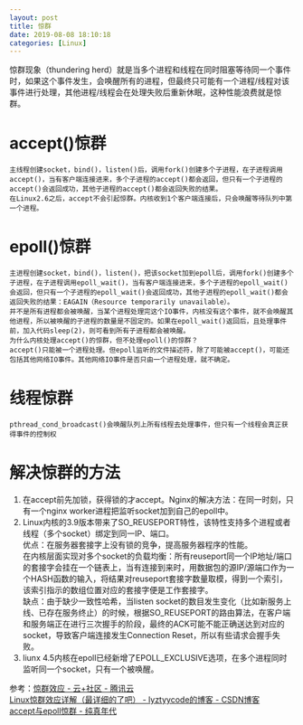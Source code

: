 ```yaml
---
layout: post
title: 惊群
date: 2019-08-08 18:10:18
categories: [Linux]
---
```

惊群现象（thundering herd）就是当多个进程和线程在同时阻塞等待同一个事件时，如果这个事件发生，会唤醒所有的进程，但最终只可能有一个进程/线程对该事件进行处理，其他进程/线程会在处理失败后重新休眠，这种性能浪费就是惊群。  
# accept()惊群
    主线程创建socket，bind()，listen()后，调用fork()创建多个子进程，在子进程调用accept()，当有客户端连接进来，多个子进程的accept()都会返回，但只有一个子进程的accept()会返回成功，其他子进程的accept()都会返回失败的结果。  
    在Linux2.6之后，accept不会引起惊群。内核收到1个客户端连接后，只会唤醒等待队列中第一个进程。
# epoll()惊群
    主进程创建socket，bind()，listen()，把该socket加到epoll后，调用fork()创建多个子进程，在子进程调用epoll_wait()，当有客户端连接进来，多个子进程的epoll_wait()会返回，但只有一个子进程的epoll_wait()会返回成功，其他子进程的epoll_wait()都会返回失败的结果：EAGAIN（Resource temporarily unavailable）。  
    并不是所有进程都会被唤醒，当某个进程处理完这个IO事件，内核没有这个事件，就不会唤醒其他进程，所以被唤醒的子进程的数量是不固定的。如果在epoll_wait()返回后，且处理事件前，加入代码sleep(2)，则可看到所有子进程都会被唤醒。  
    为什么内核处理accept()的惊群，但不处理epoll()的惊群？  
    accept()只能被一个进程处理。但epoll监听的文件描述符，除了可能被accept()，可能还包括其他网络IO事件。其他网络IO事件是否只由一个进程处理，就不确定。
# 线程惊群
    pthread_cond_broadcast()会唤醒队列上所有线程去处理事件，但只有一个线程会真正获得事件的控制权
# 解决惊群的方法
1. 在accept前先加锁，获得锁的才accept。Nginx的解决方法：在同一时刻，只有一个nginx worker进程把监听socket加到自己的epoll中。  
2. Linux内核的3.9版本带来了SO_REUSEPORT特性，该特性支持多个进程或者线程（多个socket）绑定到同一IP、端口。  
    优点：在服务器套接字上没有锁的竞争，提高服务器程序的性能。  
        在内核层面实现对多个socket的负载均衡：所有reuseport同一个IP地址/端口的套接字会挂在一个链表上，当有连接到来时，用数据包的源IP/源端口作为一个HASH函数的输入，将结果对reuseport套接字数量取模，得到一个索引，该索引指示的数组位置对应的套接字便是工作套接字。  
    缺点：由于缺少一致性哈希，当listen socket的数目发生变化（比如新服务上线、已存在服务终止）的时候，根据SO_REUSEPORT的路由算法，在客户端和服务端正在进行三次握手的阶段，最终的ACK可能不能正确送达到对应的socket，导致客户端连接发生Connection Reset，所以有些请求会握手失败。  
3. liunx 4.5内核在epoll已经新增了EPOLL_EXCLUSIVE选项，在多个进程同时监听同一个socket，只有一个被唤醒。

参考：[惊群效应 - 云+社区 - 腾讯云](https://cloud.tencent.com/developer/article/1340628)  
[Linux惊群效应详解（最详细的了吧） - lyztyycode的博客 - CSDN博客](https://blog.csdn.net/lyztyycode/article/details/78648798)  
[accept与epoll惊群 - 纯真年代](https://pureage.info/2015/12/22/thundering-herd.html)